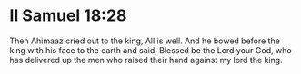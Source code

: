 # II Samuel 18:28

Then Ahimaaz cried out to the king, All is well. And he bowed before the king with his face to the earth and said, Blessed be the Lord your God, who has delivered up the men who raised their hand against my lord the king.
